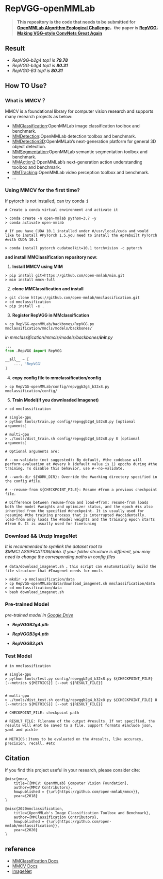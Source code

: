# RepVGG-openMMLab

>**This repository is the code that needs to be submitted for [OpenMMLab Algorithm Ecological Challenge](https://openmmlab.com/competitions/algorithm-2021)，the paper is [RepVGG: Making VGG-style ConvNets Great Again](http://openaccess.thecvf.com//content/CVPR2021/papers/Ding_RepVGG_Making_VGG-Style_ConvNets_Great_Again_CVPR_2021_paper.pdf)**


## **Result**

- *RepVGG-b2g4 top1 is **79.78***
- *RepVGG-b3g4 top1 is **80.31***
- *RepVGG-B3   top1 is **80.31***


## **How TO Use?**

### **What is MMCV？**
MMCV is a foundational library for computer vision research and supports many research projects as below:
* [MMClassification](https://github.com/open-mmlab/mmclassification):OpenMMLab image classification toolbox and benchmark.
* [MMDetection](https://github.com/open-mmlab/mmdetection):OpenMMLab detection toolbox and benchmark.
* [MMDetection3D](https://github.com/open-mmlab/mmdetection3d):OpenMMLab’s next-generation platform for general 3D object detection.
* [MMSegmentation](https://github.com/open-mmlab/mmsegmentation):OpenMMLab semantic segmentation toolbox and benchmark.
* [MMAction2](https://github.com/open-mmlab/mmaction2):OpenMMLab’s next-generation action understanding toolbox and benchmark.
* [MMTracking](https://github.com/open-mmlab/mmtracking):OpenMMLab video perception toolbox and benchmark.
* ...



### **Using MMCV for the first time?**
If pytorch is not installed, can try conda :)
``` shell
# Create a conda virtual environment and activate it

> conda create -n open-mmlab python=3.7 -y
> conda activate open-mmlab

# If you have CUDA 10.1 installed under #/usr/local/cuda and would like to install #PyTorch 1.5,you need to install the #prebuilt PyTorch #with CUDA 10.1

> conda install pytorch cudatoolkit=10.1 torchvision -c pytorch

```
**and install MMClassification repository now:** 

1. **Install MMCV using MIM**
``` shell
> pip install git+https://github.com/open-mmlab/mim.git
> mim install mmcv-full
```


2. **clone MMClassification and install**
``` shell 
> git clone https://github.com/open-mmlab/mmclassification.git
> cd mmclassification
> pip install -e .
```



3. **Register RepVGG in MMclassification**

``` shell
> cp RepVGG-openMMLab/backbones/RepVGG.py mmclassification/mmcls/models/backbones/
```
*in mmclassification/mmcls/models/backbones/__init__.py*
``` python
...
from .RepVGG import RepVGG

__all__ = [
    ..., 'RepVGG'
]
```
4. **copy config file to mmclassification/config**
``` shell
> cp RepVGG-openMMLab/config/repvggb2g4_b32x8.py mmclassification/config/
```
5. **Train Model(If you downloaded Imagenet)**

``` shell
> cd mmclassification

# single-gpu
> python tools/train.py config/repvggb2g4_b32x8.py [optional arguments]

# multi-gpu
> ./tools/dist_train.sh config/repvggb2g4_b32x8.py 8 [optional arguments]

# Optional arguments are:

# --no-validate (not suggested): By default, #the codebase will perform evaluation at #every k (default value is 1) epochs during #the training. To disable this behavior, use #--no-validate.

# --work-dir ${WORK_DIR}: Override the #working directory specified in the config #file.

# --resume-from ${CHECKPOINT_FILE}: Resume #from a previous checkpoint file.

# Difference between resume-from and load-#from: resume-from loads both the model #weights and optimizer status, and the epoch #is also inherited from the specified #checkpoint. It is usually used for resuming #the training process that is interrupted #accidentally. load-from only loads the #model weights and the training epoch starts #from 0. It is usually used for finetuning
```
### **Download && Unzip ImageNet**
*It is recommended to symlink the dataset root to $MMCLASSIFICATION/data. If your folder structure is different, you may need to change the corresponding paths in config files*
``` shell
# data/download_imagenet.sh ，this script can #automatically build the file structure that #Imagenet needs for mmcls

> mkdir -p mmclassification/data
> cp RepVGG-openMMLab/data/download_imagenet.sh mmclassification/data
> cd mmclassification/data
> bash download_imagenet.sh

```


### **Pre-trained Model**
*pre-trained model in [Google Drive](https://drive.google.com/drive/folders/1g6s_EM6NX2q7Nn3qZWW7MFj6nEDJpExT?usp=sharing)*

* ***RepVGGB2g4.pth***

* ***RepVGGB3g4.pth***

* ***RepVGGB3.pth***


### **Test Model**

``` shell
# in mmclassification

# single-gpu
> python tools/test.py config/repvggb2g4_b32x8.py ${CHECKPOINT_FILE} [--metrics ${METRICS}] [--out ${RESULT_FILE}]


# multi-gpu
> ./tools/dist_test.sh config/repvggb2g4_b32x8.py ${CHECKPOINT_FILE} 8 [--metrics ${METRICS}] [--out ${RESULT_FILE}]

# CHECKPOINT_FILE: checkpoint path

# RESULT_FILE: Filename of the output #results. If not specified, the results will #not be saved to a file. Support formats #include json, yaml and pickle

# METRICS：Items to be evaluated on the #results, like accuracy, precision, recall, #etc
```

## **Citation**
If you find this project useful in your research, please consider cite:

```
@misc{mmcv,
    title={{MMCV: OpenMMLab} Computer Vision Foundation},
    author={MMCV Contributors},
    howpublished = {\url{https://github.com/open-mmlab/mmcv}},
    year={2018}
}

@misc{2020mmclassification,
    title={OpenMMLab's Image Classification Toolbox and Benchmark},
    author={MMClassification Contributors},
    howpublished = {\url{https://github.com/open-mmlab/mmclassification}},
    year={2020}
}

```

## **reference**
- [MMClassification Docs](https://mmclassification.readthedocs.io/zh_CN/latest/install.html)
- [MMCV Docs](https://mmcv.readthedocs.io/en/latest/get_started/introduction.html)
- [ImageNet](https://image-net.org/)

